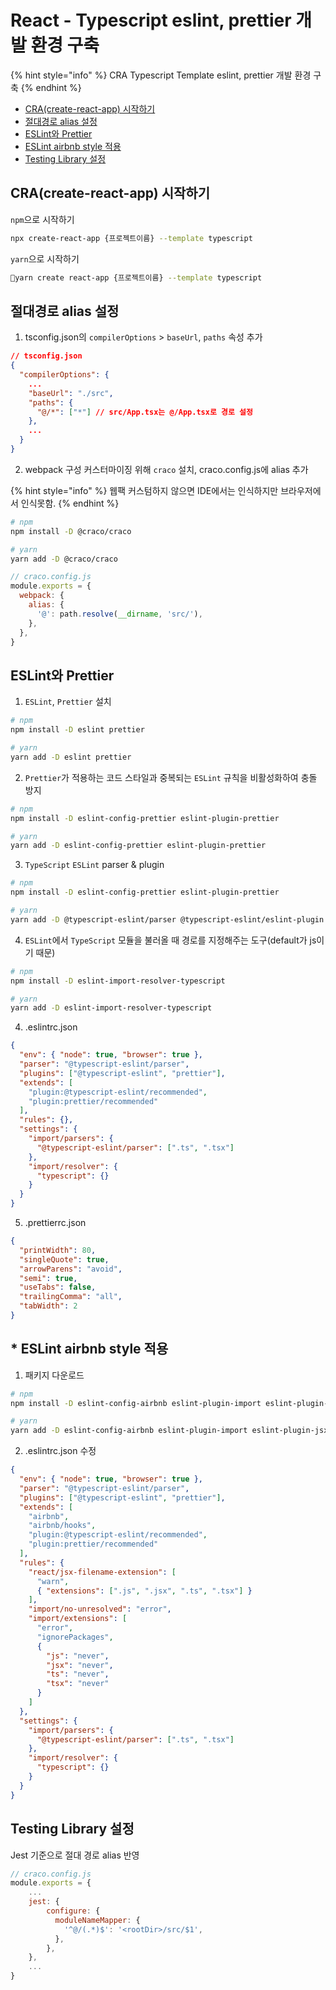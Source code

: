 # React - Typescript eslint, prettier 개발 환경 구축

{% hint style="info" %}
CRA Typescript Template eslint, prettier 개발 환경 구축
{% endhint %}

* [CRA(create-react-app) 시작하기](react-typescript-eslint-prettier.md#cra-create-react-app)
* [절대경로 alias 설정](react-typescript-eslint-prettier.md#alias)
* [ESLint와 Prettier](react-typescript-eslint-prettier.md#eslint-prettier)
* [ESLint airbnb style 적용](react-typescript-eslint-prettier.md#eslint-airbnb-style)
* [Testing Library 설정](react-typescript-eslint-prettier.md#testing-library)



## CRA(create-react-app) 시작하기

`npm`으로 시작하기

```bash
npx create-react-app {프로젝트이름} --template typescript
```



`yarn`으로 시작하기

```bash
yarn create react-app {프로젝트이름} --template typescript
```



## 절대경로 alias 설정

1. tsconfig.json의 `compilerOptions` > `baseUrl`, `paths` 속성 추가&#x20;

```json
// tsconfig.json
{
  "compilerOptions": {
    ...
    "baseUrl": "./src",
    "paths": {
      "@/*": ["*"] // src/App.tsx는 @/App.tsx로 경로 설정
    },
    ...
  }
}
```



2. webpack 구성 커스터마이징 위해 `craco` 설치, craco.config.js에 alias 추가

{% hint style="info" %}
웹팩 커스텀하지 않으면 IDE에서는 인식하지만 브라우저에서 인식못함.
{% endhint %}

```bash
# npm
npm install -D @craco/craco

# yarn
yarn add -D @craco/craco
```



```javascript
// craco.config.js
module.exports = {
  webpack: {
    alias: {
      '@': path.resolve(__dirname, 'src/'),
    },
  },
}
```



## ESLint와 Prettier

1. `ESLint`, `Prettier` 설치

```bash
# npm
npm install -D eslint prettier

# yarn
yarn add -D eslint prettier
```

2. `Prettier`가 적용하는 코드 스타일과 중복되는 `ESLint` 규칙을 비활성화하여 충돌 방지

```bash
# npm
npm install -D eslint-config-prettier eslint-plugin-prettier

# yarn
yarn add -D eslint-config-prettier eslint-plugin-prettier
```

3. `TypeScript` `ESLint` parser & plugin

```bash
# npm
npm install -D eslint-config-prettier eslint-plugin-prettier

# yarn
yarn add -D @typescript-eslint/parser @typescript-eslint/eslint-plugin
```

4. `ESLint`에서 `TypeScript` 모듈을 불러올 때 경로를 지정해주는 도구(default가 js이기 때문)

```bash
# npm
npm install -D eslint-import-resolver-typescript

# yarn
yarn add -D eslint-import-resolver-typescript
```

4. .eslintrc.json

```json
{
  "env": { "node": true, "browser": true },
  "parser": "@typescript-eslint/parser",
  "plugins": ["@typescript-eslint", "prettier"],
  "extends": [
    "plugin:@typescript-eslint/recommended",
    "plugin:prettier/recommended"
  ],
  "rules": {},
  "settings": {
    "import/parsers": {
      "@typescript-eslint/parser": [".ts", ".tsx"]
    },
    "import/resolver": {
      "typescript": {}
    }
  }
}

```

5. .prettierrc.json

```json
{
  "printWidth": 80,
  "singleQuote": true,
  "arrowParens": "avoid",
  "semi": true,
  "useTabs": false,
  "trailingComma": "all",
  "tabWidth": 2
}
```



## \* ESLint airbnb style 적용

1. 패키지 다운로드

```bash
# npm
npm install -D eslint-config-airbnb eslint-plugin-import eslint-plugin-jsx-a11y eslint-plugin-react eslint-plugin-react-hooks

# yarn
yarn add -D eslint-config-airbnb eslint-plugin-import eslint-plugin-jsx-a11y eslint-plugin-react eslint-plugin-react-hooks
```

2. .eslintrc.json 수정

```json
{
  "env": { "node": true, "browser": true },
  "parser": "@typescript-eslint/parser",
  "plugins": ["@typescript-eslint", "prettier"],
  "extends": [
    "airbnb",
    "airbnb/hooks",
    "plugin:@typescript-eslint/recommended",
    "plugin:prettier/recommended"
  ],
  "rules": {
    "react/jsx-filename-extension": [
      "warn",
      { "extensions": [".js", ".jsx", ".ts", ".tsx"] }
    ],
    "import/no-unresolved": "error",
    "import/extensions": [
      "error",
      "ignorePackages",
      {
        "js": "never",
        "jsx": "never",
        "ts": "never",
        "tsx": "never"
      }
    ]
  },
  "settings": {
    "import/parsers": {
      "@typescript-eslint/parser": [".ts", ".tsx"]
    },
    "import/resolver": {
      "typescript": {}
    }
  }
}
```



## Testing Library 설정

Jest 기준으로 절대 경로 alias 반영

```javascript
// craco.config.js
module.exports = {
    ...
    jest: {
        configure: {
          moduleNameMapper: {
            '^@/(.*)$': '<rootDir>/src/$1',
          },
        },
    },
    ...
}
```
